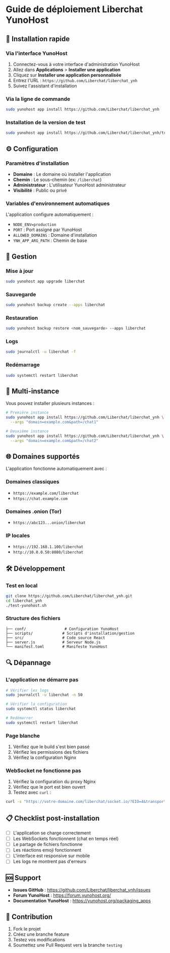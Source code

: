 # Guide de déploiement Liberchat YunoHost

## 🚀 Installation rapide

### Via l'interface YunoHost
1. Connectez-vous à votre interface d'administration YunoHost
2. Allez dans **Applications** > **Installer une application**
3. Cliquez sur **Installer une application personnalisée**
4. Entrez l'URL : `https://github.com/Liberchat/liberchat_ynh`
5. Suivez l'assistant d'installation

### Via la ligne de commande
```bash
sudo yunohost app install https://github.com/Liberchat/liberchat_ynh
```

### Installation de la version de test
```bash
sudo yunohost app install https://github.com/Liberchat/liberchat_ynh/tree/testing --debug
```

## ⚙️ Configuration

### Paramètres d'installation
- **Domaine** : Le domaine où installer l'application
- **Chemin** : Le sous-chemin (ex: `/liberchat`)
- **Administrateur** : L'utilisateur YunoHost administrateur
- **Visibilité** : Public ou privé

### Variables d'environnement automatiques
L'application configure automatiquement :
- `NODE_ENV=production`
- `PORT` : Port assigné par YunoHost
- `ALLOWED_DOMAINS` : Domaine d'installation
- `YNH_APP_ARG_PATH` : Chemin de base

## 🔄 Gestion

### Mise à jour
```bash
sudo yunohost app upgrade liberchat
```

### Sauvegarde
```bash
sudo yunohost backup create --apps liberchat
```

### Restauration
```bash
sudo yunohost backup restore <nom_sauvegarde> --apps liberchat
```

### Logs
```bash
sudo journalctl -u liberchat -f
```

### Redémarrage
```bash
sudo systemctl restart liberchat
```

## 🔧 Multi-instance

Vous pouvez installer plusieurs instances :

```bash
# Première instance
sudo yunohost app install https://github.com/Liberchat/liberchat_ynh \
  --args "domain=example.com&path=/chat1"

# Deuxième instance  
sudo yunohost app install https://github.com/Liberchat/liberchat_ynh \
  --args "domain=example.com&path=/chat2"
```

## 🌐 Domaines supportés

L'application fonctionne automatiquement avec :

### Domaines classiques
- `https://example.com/liberchat`
- `https://chat.example.com`

### Domaines .onion (Tor)
- `https://abc123...onion/liberchat`

### IP locales
- `https://192.168.1.100/liberchat`
- `http://10.0.0.50:8080/liberchat`

## 🛠️ Développement

### Test en local
```bash
git clone https://github.com/Liberchat/liberchat_ynh.git
cd liberchat_ynh
./test-yunohost.sh
```

### Structure des fichiers
```
├── conf/                 # Configuration YunoHost
├── scripts/             # Scripts d'installation/gestion
├── src/                 # Code source React
├── server.js            # Serveur Node.js
└── manifest.toml        # Manifeste YunoHost
```

## 🔍 Dépannage

### L'application ne démarre pas
```bash
# Vérifier les logs
sudo journalctl -u liberchat -n 50

# Vérifier la configuration
sudo systemctl status liberchat

# Redémarrer
sudo systemctl restart liberchat
```

### Page blanche
1. Vérifiez que le build s'est bien passé
2. Vérifiez les permissions des fichiers
3. Vérifiez la configuration Nginx

### WebSocket ne fonctionne pas
1. Vérifiez la configuration du proxy Nginx
2. Vérifiez que le port est bien ouvert
3. Testez avec `curl` :
```bash
curl -s "https://votre-domaine.com/liberchat/socket.io/?EIO=4&transport=polling"
```

## 📋 Checklist post-installation

- [ ] L'application se charge correctement
- [ ] Les WebSockets fonctionnent (chat en temps réel)
- [ ] Le partage de fichiers fonctionne
- [ ] Les réactions emoji fonctionnent
- [ ] L'interface est responsive sur mobile
- [ ] Les logs ne montrent pas d'erreurs

## 🆘 Support

- **Issues GitHub** : https://github.com/Liberchat/liberchat_ynh/issues
- **Forum YunoHost** : https://forum.yunohost.org/
- **Documentation YunoHost** : https://yunohost.org/packaging_apps

## 📝 Contribution

1. Fork le projet
2. Créez une branche feature
3. Testez vos modifications
4. Soumettez une Pull Request vers la branche `testing`